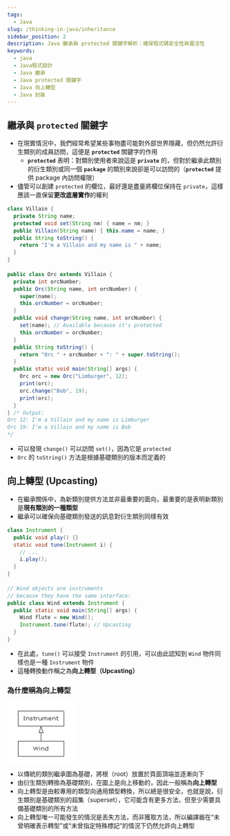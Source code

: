 ```yaml
---
tags:
  - Java
slug: /thinking-in-java/inheritance
sidebar_position: 2
description: Java 繼承與 protected 關鍵字解析：確保程式碼安全性與靈活性
keywords:
  - java
  - Java程式設計
  - Java 繼承
  - Java protected 關鍵字
  - Java 向上轉型
  - Java 封裝
---
```

## 繼承與 `protected` 關鍵字
- 在現實情況中，我們經常希望某些事物盡可能對外部世界隱藏，但仍然允許衍生類別的成員訪問，這便是 **`protected`** 關鍵字的作用
    - **`protected`** 表明：對類別使用者來說這是 **`private`** 的，但對於繼承此類別的衍生類別或同一個 **`package`** 的類別來說卻是可以訪問的（**`protected`** 提供 package 內訪問權限）
- 儘管可以創建 `protected` 的欄位，最好還是盡量將欄位保持在 `private`，這樣應該一直保留**更改底層實作**的權利
```java
class Villain {
  private String name;
  protected void set(String nm) { name = nm; }
  public Villain(String name) { this.name = name; }
  public String toString() {
    return "I'm a Villain and my name is " + name;
  }
}	

public class Orc extends Villain {
  private int orcNumber;
  public Orc(String name, int orcNumber) {
    super(name);
    this.orcNumber = orcNumber;
  }
  public void change(String name, int orcNumber) {
    set(name); // Available because it's protected
    this.orcNumber = orcNumber;
  }
  public String toString() {
    return "Orc " + orcNumber + ": " + super.toString();
  }	
  public static void main(String[] args) {
    Orc orc = new Orc("Limburger", 12);
    print(orc);
    orc.change("Bob", 19);
    print(orc);
  }
} /* Output:
Orc 12: I'm a Villain and my name is Limburger
Orc 19: I'm a Villain and my name is Bob
*/
```
- 可以發現 `change()` 可以訪問 `set()`，因為它是 `protected`
- `Orc` 的 `toString()` 方法是根據基礎類別的版本而定義的
## 向上轉型 (Upcasting)
- 在繼承關係中，為新類別提供方法並非最重要的面向，最重要的是表明新類別是**現有類別的一種類型**
- 繼承可以確保向基礎類別發送的訊息對衍生類別同樣有效
```java
class Instrument {
  public void play() {}
  static void tune(Instrument i) {
    // ...
    i.play();
  }
}

// Wind objects are instruments
// because they have the same interface:
public class Wind extends Instrument {
  public static void main(String[] args) {
    Wind flute = new Wind();
    Instrument.tune(flute); // Upcasting
  }
}
```

- 在此處，`tune()` 可以接受 `Instrument` 的引用，可以由此認知到 `Wind` 物件同樣也是一種 `Instrument` 物件
- 這種轉換動作稱之為**向上轉型（Upcasting）**
### 為什麼稱為向上轉型

![inheritance graph](./assets/inherit.png)

- 以傳統的類別繼承圖為基礎，將根（root）放置於頁面頂端並逐漸向下
- 由衍生類別轉換為基礎類別，在圖上是向上移動的，因此一般稱為**向上轉型**
- 向上轉型是由較專用的類型向通用類型轉換，所以總是很安全，也就是說，衍生類別是基礎類別的超集（superset），它可能含有更多方法，但至少需要具備基礎類別的所有方法
- 向上轉型唯一可能發生的情況是丟失方法，而非獲取方法，所以編譯器在“未曾明確表示轉型”或“未曾指定特殊標記”的情況下仍然允許向上轉型